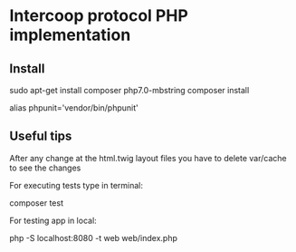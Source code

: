 Intercoop protocol PHP implementation
=====================================

Install
-------

 sudo apt-get install composer php7.0-mbstring
 composer install 

 alias phpunit='vendor/bin/phpunit'



Useful tips
-----------

After any change at the html.twig layout files you have to delete var/cache to see the changes

For executing tests type in terminal: 

  composer test


For testing app in local:

  php -S localhost:8080 -t web web/index.php



